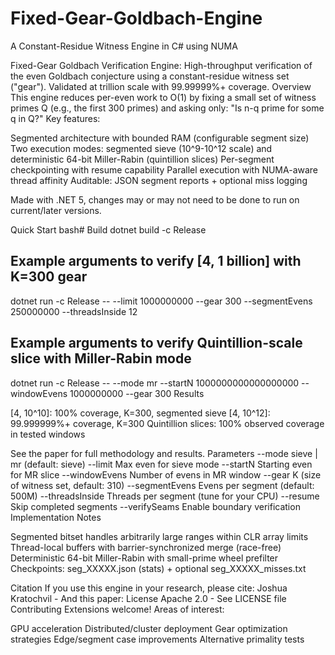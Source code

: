 # Fixed-Gear-Goldbach-Engine
A Constant-Residue Witness Engine in C# using NUMA  

Fixed-Gear Goldbach Verification Engine:
High-throughput verification of the even Goldbach conjecture using a constant-residue witness set ("gear"). Validated at trillion scale with 99.99999%+ coverage.
Overview
This engine reduces per-even work to O(1) by fixing a small set of witness primes Q (e.g., the first 300 primes) and asking only: "Is n-q prime for some q in Q?"
Key features:

Segmented architecture with bounded RAM (configurable segment size)
Two execution modes: segmented sieve (10^9-10^12 scale) and deterministic 64-bit Miller-Rabin (quintillion slices)
Per-segment checkpointing with resume capability
Parallel execution with NUMA-aware thread affinity
Auditable: JSON segment reports + optional miss logging

Made with .NET 5, changes may or may not need to be done to run on current/later versions.

Quick Start
bash# Build
dotnet build -c Release

## Example arguments to verify [4, 1 billion] with K=300 gear

dotnet run -c Release -- --limit 1000000000 --gear 300 --segmentEvens 250000000 --threadsInside 12

## Example arguments to verify Quintillion-scale slice with Miller-Rabin mode

dotnet run -c Release -- --mode mr --startN 1000000000000000000 --windowEvens 1000000000 --gear 300
Results

[4, 10^10]: 100% coverage, K=300, segmented sieve
[4, 10^12]: 99.999999%+ coverage, K=300
Quintillion slices: 100% observed coverage in tested windows

See the paper for full methodology and results.
Parameters
--mode          sieve | mr (default: sieve)
--limit         Max even for sieve mode
--startN        Starting even for MR slice
--windowEvens   Number of evens in MR window
--gear          K (size of witness set, default: 310)
--segmentEvens  Evens per segment (default: 500M)
--threadsInside Threads per segment (tune for your CPU)
--resume        Skip completed segments
--verifySeams   Enable boundary verification
Implementation Notes

Segmented bitset handles arbitrarily large ranges within CLR array limits
Thread-local buffers with barrier-synchronized merge (race-free)
Deterministic 64-bit Miller-Rabin with small-prime wheel prefilter
Checkpoints: seg_XXXXX.json (stats) + optional seg_XXXXX_misses.txt

Citation
If you use this engine in your research, please cite:
Joshua Kratochvil - And this paper:
License
Apache 2.0 - See LICENSE file
Contributing
Extensions welcome! Areas of interest:

GPU acceleration
Distributed/cluster deployment
Gear optimization strategies
Edge/segment case improvements
Alternative primality tests

